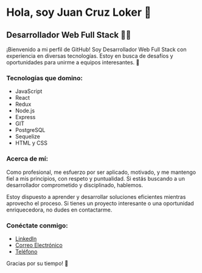 # Hola, soy Juan Cruz Loker 👋

## Desarrollador Web Full Stack 👨‍💻

¡Bienvenido a mi perfil de GitHub! Soy Desarrollador Web Full Stack con experiencia en diversas tecnologías. Estoy en busca de desafíos y oportunidades para unirme a equipos interesantes. 🚀

### Tecnologías que domino:

- JavaScript
- React
- Redux
- Node.js
- Express
- GIT
- PostgreSQL
- Sequelize
- HTML y CSS

### Acerca de mí:

Como profesional, me esfuerzo por ser aplicado, motivado, y me mantengo fiel a mis principios, con respeto y puntualidad. Si estás buscando a un desarrollador comprometido y disciplinado, hablemos.

Estoy dispuesto a aprender y desarrollar soluciones eficientes mientras aprovecho el proceso. Si tienes un proyecto interesante o una oportunidad enriquecedora, no dudes en contactarme.

### Conéctate conmigo:

- [LinkedIn]([https://www.linkedin.com/in/tu-linkedin](https://www.linkedin.com/in/juan-cruz-loker-boc-ho-b09167269/))
- [Correo Electrónico](juanloker62@gmail.com)
- [Teléfono](+5493772634172)

Gracias por su tiempo! 👋
